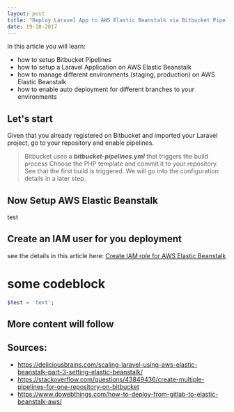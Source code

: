 ```yaml
---
layout: post
title: "Deploy Laravel App to AWS Elastic Beanstalk via Bitbucket Pipeline"
date: 19-10-2017
---
```


In this article you will learn:
- how to setup Bitbucket Pipelines
- how to setup a Laravel Application on AWS Elastic Beanstalk
- how to manage different environments (staging, production) on AWS Elastic Beanstalk
- how to enable auto deployment for different branches to your environments

## Let's start

Given that you already registered on Bitbucket and imported your Laravel project, 
go to your repository and enable pipelines. 
>Bitbucket uses a ***bitbucket-pipelines.yml*** that triggers the build process
>Choose the PHP template and commit it to your repository. See that the first 
build is triggered. We will go into the configuration details in a later step.

## Now Setup AWS Elastic Beanstalk
test
## Create an IAM user for you deployment
see the details in this article here: [Create IAM role for AWS Elastic Beanstalk](create-iam-role-for-aws-elastic-beanstalk)

# some codeblock
```php
$test = 'text';
```
## More content will follow



## Sources:
- https://deliciousbrains.com/scaling-laravel-using-aws-elastic-beanstalk-part-3-setting-elastic-beanstalk/
- https://stackoverflow.com/questions/43849436/create-multiple-pipelines-for-one-repository-on-bitbucket
- https://www.dowebthings.com/how-to-deploy-from-gitlab-to-elastic-beanstalk-aws/

